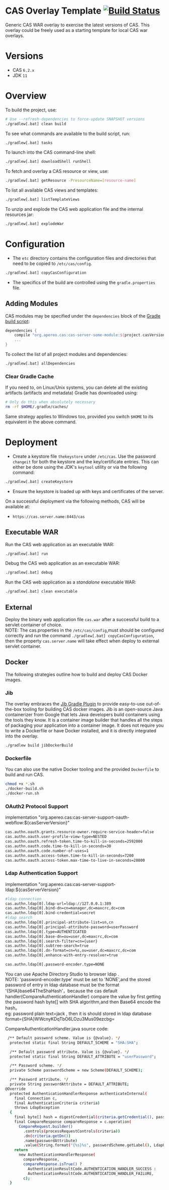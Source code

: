 CAS Overlay Template [![Build Status](https://travis-ci.org/apereo/cas-overlay-template.svg?branch=master)](https://travis-ci.org/apereo/cas-overlay-template)
=======================

Generic CAS WAR overlay to exercise the latest versions of CAS. This overlay could be freely used as a starting template for local CAS war overlays.

# Versions

- CAS `6.2.x`
- JDK `11`

# Overview

To build the project, use:

```bash
# Use --refresh-dependencies to force-update SNAPSHOT versions
./gradlew[.bat] clean build
```

To see what commands are available to the build script, run:

```bash
./gradlew[.bat] tasks
```

To launch into the CAS command-line shell:

```bash
./gradlew[.bat] downloadShell runShell
```

To fetch and overlay a CAS resource or view, use:

```bash
./gradlew[.bat] getResource -PresourceName=[resource-name]
```

To list all available CAS views and templates:

```bash
./gradlew[.bat] listTemplateViews
```

To unzip and explode the CAS web application file and the internal resources jar:

```bash
./gradlew[.bat] explodeWar
```

# Configuration

- The `etc` directory contains the configuration files and directories that need to be copied to `/etc/cas/config`.

```bash
./gradlew[.bat] copyCasConfiguration
```

- The specifics of the build are controlled using the `gradle.properties` file.

## Adding Modules

CAS modules may be specified under the `dependencies` block of the [Gradle build script](build.gradle):

```gradle
dependencies {
    compile "org.apereo.cas:cas-server-some-module:${project.casVersion}"
    ...
}
```

To collect the list of all project modules and dependencies:

```bash
./gradlew[.bat] allDependencies
```

### Clear Gradle Cache

If you need to, on Linux/Unix systems, you can delete all the existing artifacts (artifacts and metadata) Gradle has downloaded using:

```bash
# Only do this when absolutely necessary
rm -rf $HOME/.gradle/caches/
```

Same strategy applies to Windows too, provided you switch `$HOME` to its equivalent in the above command.

# Deployment

- Create a keystore file `thekeystore` under `/etc/cas`. Use the password `changeit` for both the keystore and the key/certificate entries. This can either be done using the JDK's `keytool` utility or via the following command:

```bash
./gradlew[.bat] createKeystore
```

- Ensure the keystore is loaded up with keys and certificates of the server.

On a successful deployment via the following methods, CAS will be available at:

* `https://cas.server.name:8443/cas`

## Executable WAR

Run the CAS web application as an executable WAR:

```bash
./gradlew[.bat] run
```

Debug the CAS web application as an executable WAR:

```bash
./gradlew[.bat] debug
```

Run the CAS web application as a *standalone* executable WAR:

```bash
./gradlew[.bat] clean executable
```

## External

Deploy the binary web application file `cas.war` after a successful build to a servlet container of choice.  
NOTE: The cas.properties in the `/etc/cas/config`,must should be configured correctly
 and run the command `./gradlew[.bat] copyCasConfiguration`,
then the property `cas.server.name` will take effect when deploy to external servlet container.

## Docker

The following strategies outline how to build and deploy CAS Docker images.

### Jib

The overlay embraces the [Jib Gradle Plugin](https://github.com/GoogleContainerTools/jib) to provide easy-to-use out-of-the-box tooling for building CAS docker images. Jib is an open-source Java containerizer from Google that lets Java developers build containers using the tools they know. It is a container image builder that handles all the steps of packaging your application into a container image. It does not require you to write a Dockerfile or have Docker installed, and it is directly integrated into the overlay.

```bash
./gradlew build jibDockerBuild
```

### Dockerfile

You can also use the native Docker tooling and the provided `Dockerfile` to build and run CAS.

```bash
chmod +x *.sh
./docker-build.sh
./docker-run.sh
```
### OAuth2 Protocol Support
implementation "org.apereo.cas:cas-server-support-oauth-webflow:${casServerVersion}"
```bash
cas.authn.oauth.grants.resource-owner.require-service-header=false
cas.authn.oauth.user-profile-view-type=NESTED
cas.authn.oauth.refresh-token.time-to-kill-in-seconds=2592000
cas.authn.oauth.code.time-to-kill-in-seconds=30
cas.authn.oauth.code.number-of-uses=1
cas.authn.oauth.access-token.time-to-kill-in-seconds=7200
cas.authn.oauth.access-token.max-time-to-live-in-seconds=28800
```
### Ldap Authentication Support
implementation "org.apereo.cas:cas-server-support-ldap:${casServerVersion}"
```bash
#ldap connection
cas.authn.ldap[0].ldap-url=ldap://127.0.0.1:389
cas.authn.ldap[0].bind-dn=cn=manager,dc=maxcrc,dc=com
cas.authn.ldap[0].bind-credential=secret
#ldap search
cas.authn.ldap[0].principal-attribute-list=sn,cn
cas.authn.ldap[0].principal-attribute-password=userPassword
cas.authn.ldap[0].type=AUTHENTICATED
cas.authn.ldap[0].base-dn=ou=user,dc=maxcrc,dc=com
cas.authn.ldap[0].search-filter=cn={user}
cas.authn.ldap[0].subtree-search=true
cas.authn.ldap[0].dn-format=cn=%s,ou=user,dc=maxcrc,dc=com
cas.authn.ldap[0].enhance-with-entry-resolver=true

cas.authn.ldap[0].password-encoder.type=NONE
```
You can use Apache Directory Studio to browser ldap .  
NOTE: 'password-encoder.type' must be set to 'NONE',and the stored password of entry in ldap database must
be the format '{SHA}base64TheShaHash'，because the cas default handler(CompareAuthenticationHandler) compare 
the value by first getting the password hash byte[] with SHA algorithm,and then Base64 encode the hash。  
eg:  password plain text=jack  , then it is should stored in
    ldap database  format={SHA}WWcnyKDqTbO6LOzu3Mus09ezcbg=     

CompareAuthenticationHandler.java source code:
```bash
 /** Default password scheme. Value is {@value}. */
  protected static final String DEFAULT_SCHEME = "SHA:SHA";

  /** Default password attribute. Value is {@value}. */
  protected static final String DEFAULT_ATTRIBUTE = "userPassword";

  /** Password scheme. */
  private Scheme passwordScheme = new Scheme(DEFAULT_SCHEME);

  /** Password attribute. */
  private String passwordAttribute = DEFAULT_ATTRIBUTE;
@Override
  protected AuthenticationHandlerResponse authenticateInternal(
    final Connection c,
    final AuthenticationCriteria criteria)
    throws LdapException
  {
    final byte[] hash = digestCredential(criteria.getCredential(), passwordScheme.getAlgorithm());
    final CompareResponse compareResponse = c.operation(
      CompareRequest.builder()
        .controls(processRequestControls(criteria))
        .dn(criteria.getDn())
        .name(passwordAttribute)
        .value(String.format("{%s}%s", passwordScheme.getLabel(), LdapUtils.base64Encode(hash))).build()).execute();
    return
      new AuthenticationHandlerResponse(
        compareResponse,
        compareResponse.isTrue() ?
          AuthenticationResultCode.AUTHENTICATION_HANDLER_SUCCESS :
          AuthenticationResultCode.AUTHENTICATION_HANDLER_FAILURE,
        c);
  }
```





